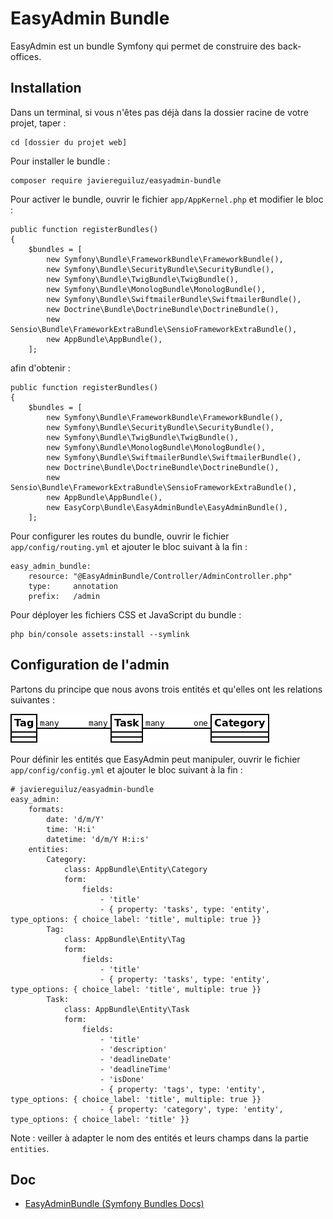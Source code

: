 # EasyAdmin Bundle

EasyAdmin est un bundle Symfony qui permet de construire des back-offices.

## Installation

Dans un terminal, si vous n'êtes pas déjà dans la dossier racine de votre projet, taper :

    cd [dossier du projet web]

Pour installer le bundle :

    composer require javiereguiluz/easyadmin-bundle

Pour activer le bundle, ouvrir le fichier `app/AppKernel.php` et modifier le bloc :

    public function registerBundles()
    {
        $bundles = [
            new Symfony\Bundle\FrameworkBundle\FrameworkBundle(),
            new Symfony\Bundle\SecurityBundle\SecurityBundle(),
            new Symfony\Bundle\TwigBundle\TwigBundle(),
            new Symfony\Bundle\MonologBundle\MonologBundle(),
            new Symfony\Bundle\SwiftmailerBundle\SwiftmailerBundle(),
            new Doctrine\Bundle\DoctrineBundle\DoctrineBundle(),
            new Sensio\Bundle\FrameworkExtraBundle\SensioFrameworkExtraBundle(),
            new AppBundle\AppBundle(),
        ];

afin d'obtenir :

    public function registerBundles()
    {
        $bundles = [
            new Symfony\Bundle\FrameworkBundle\FrameworkBundle(),
            new Symfony\Bundle\SecurityBundle\SecurityBundle(),
            new Symfony\Bundle\TwigBundle\TwigBundle(),
            new Symfony\Bundle\MonologBundle\MonologBundle(),
            new Symfony\Bundle\SwiftmailerBundle\SwiftmailerBundle(),
            new Doctrine\Bundle\DoctrineBundle\DoctrineBundle(),
            new Sensio\Bundle\FrameworkExtraBundle\SensioFrameworkExtraBundle(),
            new AppBundle\AppBundle(),
            new EasyCorp\Bundle\EasyAdminBundle\EasyAdminBundle(),
        ];

Pour configurer les routes du bundle, ouvrir le fichier `app/config/routing.yml` et ajouter le bloc suivant à la fin :

    easy_admin_bundle:
        resource: "@EasyAdminBundle/Controller/AdminController.php"
        type:     annotation
        prefix:   /admin

Pour déployer les fichiers CSS et JavaScript du bundle :

    php bin/console assets:install --symlink

## Configuration de l'admin

Partons du principe que nous avons trois entités et qu'elles ont les relations suivantes :

![Diagramme de classe Task Category Tag](img/class-diagram-task-category-tag.png)

Pour définir les entités que EasyAdmin peut manipuler, ouvrir le fichier `app/config/config.yml` et ajouter le bloc suivant à la fin :

    # javiereguiluz/easyadmin-bundle
    easy_admin:
        formats:
            date: 'd/m/Y'
            time: 'H:i'
            datetime: 'd/m/Y H:i:s'
        entities:
            Category:
                class: AppBundle\Entity\Category
                form:
                    fields:
                        - 'title'
                        - { property: 'tasks', type: 'entity', type_options: { choice_label: 'title', multiple: true }}
            Tag:
                class: AppBundle\Entity\Tag
                form:
                    fields:
                        - 'title'
                        - { property: 'tasks', type: 'entity', type_options: { choice_label: 'title', multiple: true }}
            Task:
                class: AppBundle\Entity\Task
                form:
                    fields:
                        - 'title'
                        - 'description'
                        - 'deadlineDate'
                        - 'deadlineTime'
                        - 'isDone'
                        - { property: 'tags', type: 'entity', type_options: { choice_label: 'title', multiple: true }}
                        - { property: 'category', type: 'entity', type_options: { choice_label: 'title' }}

Note : veiller à adapter le nom des entités et leurs champs dans la partie `entities`.

## Doc

- [EasyAdminBundle (Symfony Bundles Docs)](http://symfony.com/doc/current/bundles/EasyAdminBundle/index.html)
